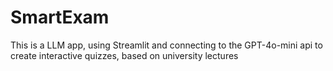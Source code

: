 # SmartExam
This is a LLM app, using Streamlit and connecting to the GPT-4o-mini api to create interactive quizzes, based on university lectures
